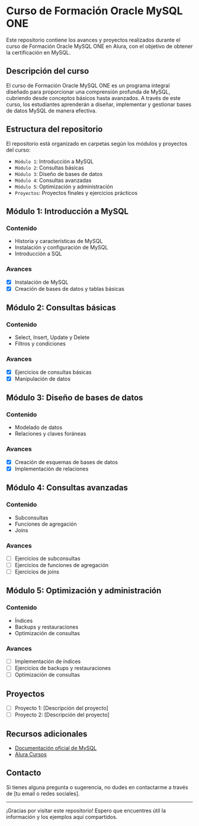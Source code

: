 # Curso de Formación Oracle MySQL ONE

Este repositorio contiene los avances y proyectos realizados durante el curso de Formación Oracle MySQL ONE en Alura, con el objetivo de obtener la certificación en MySQL.

## Descripción del curso

El curso de Formación Oracle MySQL ONE es un programa integral diseñado para proporcionar una comprensión profunda de MySQL, cubriendo desde conceptos básicos hasta avanzados. A través de este curso, los estudiantes aprenderán a diseñar, implementar y gestionar bases de datos MySQL de manera efectiva.

## Estructura del repositorio

El repositorio está organizado en carpetas según los módulos y proyectos del curso:

- `Módulo 1`: Introducción a MySQL
- `Módulo 2`: Consultas básicas
- `Módulo 3`: Diseño de bases de datos
- `Módulo 4`: Consultas avanzadas
- `Módulo 5`: Optimización y administración
- `Proyectos`: Proyectos finales y ejercicios prácticos

## Módulo 1: Introducción a MySQL

### Contenido

- Historia y características de MySQL
- Instalación y configuración de MySQL
- Introducción a SQL

### Avances

- [x] Instalación de MySQL
- [x] Creación de bases de datos y tablas básicas

## Módulo 2: Consultas básicas

### Contenido

- Select, Insert, Update y Delete
- Filtros y condiciones

### Avances

- [x] Ejercicios de consultas básicas
- [x] Manipulación de datos

## Módulo 3: Diseño de bases de datos

### Contenido

- Modelado de datos
- Relaciones y claves foráneas

### Avances

- [x] Creación de esquemas de bases de datos
- [x] Implementación de relaciones

## Módulo 4: Consultas avanzadas

### Contenido

- Subconsultas
- Funciones de agregación
- Joins

### Avances

- [ ] Ejercicios de subconsultas
- [ ] Ejercicios de funciones de agregación
- [ ] Ejercicios de joins

## Módulo 5: Optimización y administración

### Contenido

- Índices
- Backups y restauraciones
- Optimización de consultas

### Avances

- [ ] Implementación de índices
- [ ] Ejercicios de backups y restauraciones
- [ ] Optimización de consultas

## Proyectos

- [ ] Proyecto 1: [Descripción del proyecto]
- [ ] Proyecto 2: [Descripción del proyecto]

## Recursos adicionales

- [Documentación oficial de MySQL](https://dev.mysql.com/doc/)
- [Alura Cursos](https://app.aluracursos.com/formacion-oracle-mysql-one)

## Contacto

Si tienes alguna pregunta o sugerencia, no dudes en contactarme a través de [tu email o redes sociales].

---

¡Gracias por visitar este repositorio! Espero que encuentres útil la información y los ejemplos aquí compartidos.
